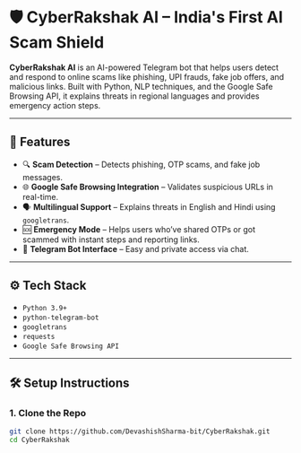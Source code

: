 # 🛡️ CyberRakshak AI – India's First AI Scam Shield

**CyberRakshak AI** is an AI-powered Telegram bot that helps users detect and respond to online scams like phishing, UPI frauds, fake job offers, and malicious links. Built with Python, NLP techniques, and the Google Safe Browsing API, it explains threats in regional languages and provides emergency action steps.

---

## 🚀 Features

- 🔍 **Scam Detection** – Detects phishing, OTP scams, and fake job messages.
- 🌐 **Google Safe Browsing Integration** – Validates suspicious URLs in real-time.
- 🗣 **Multilingual Support** – Explains threats in English and Hindi using `googletrans`.
- 🆘 **Emergency Mode** – Helps users who’ve shared OTPs or got scammed with instant steps and reporting links.
- 💬 **Telegram Bot Interface** – Easy and private access via chat.

---

## ⚙️ Tech Stack

- `Python 3.9+`
- `python-telegram-bot`
- `googletrans`
- `requests`
- `Google Safe Browsing API`

---

## 🛠️ Setup Instructions

### 1. Clone the Repo

```bash
git clone https://github.com/DevashishSharma-bit/CyberRakshak.git
cd CyberRakshak

